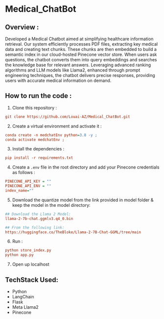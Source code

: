 # Medical_ChatBot   


## Overview :

Developed a Medical Chatbot aimed at simplifying healthcare information retrieval. Our system efficiently processes PDF files, extracting key medical data and creating text chunks. These chunks are then embedded to build a semantic index in our cloud-hosted Pinecone vector store. When users ask questions, the chatbot converts them into query embeddings and searches the knowledge base for relevant answers. Leveraging advanced ranking algorithms and LLM models like Llama2, enhanced through prompt engineering techniques, the chatbot delivers precise responses, providing users with accurate medical information on demand.


## How to run the code :

1. Clone this repository :
```ini
git clone https://github.com/Louai-AZ/Medical_ChatBot.git
```

2. Create a virtual environment and activate it :
```ini
conda create -n medchatEnv python=3.8 -y ;
conda activate medchatEnv ;
```

3. Install the dependencies : 
```ini
pip install -r requirements.txt
```

4. Create a `.env` file in the root directory and add your Pinecone credentials as follows :

```ini
PINECONE_API_KEY = ""
PINECONE_API_ENV = ""
index_name=""
```

5. Download the quantize model from the link provided in model folder & keep the model in the model directory:

```ini
## Download the Llama 2 Model:
llama-2-7b-chat.ggmlv3.q4_0.bin

## From the following link:
https://huggingface.co/TheBloke/Llama-2-7B-Chat-GGML/tree/main
```

6. Run :
```ini
python store_index.py
python app.py
```
7. Open up localhost 



## TechStack Used:

- Python
- LangChain
- Flask
- Meta Llama2
- Pinecone


